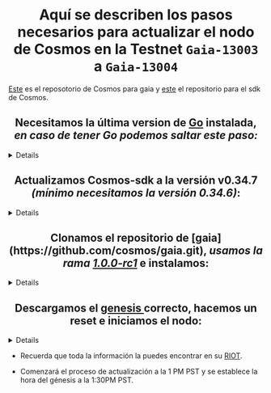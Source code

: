 <h1 align="center"> Aquí se describen los pasos necesarios para actualizar el nodo de Cosmos en la Testnet <code>Gaia-13003</code> a <code>Gaia-13004</code> </h1> 

[Este](https://github.com/cosmos/gaia) es el reposotorio de Cosmos para gaia y [este](https://github.com/cosmos/cosmos-sdk/) 
el repositorio para el sdk de Cosmos.

<sumary>
  <h2 align="center">Necesitamos la última version de <a href="https://golang.org/dl/"> Go</a> instalada, <i>en caso de tener Go podemos saltar este paso:</i></h2>

</sumary>
<details>

```
wget -c 'https://dl.google.com/go/go1.12.7.linux-amd64.tar.gz' -O go1.12.7.linux-amd64.tar.gz

sudo tar -C /usr/local -xzf go1.12.7.linux-amd64.tar.gz

sudo rm -Rf go1.12.7.linux-amd64.tar.gz
```

```
cat <<EOT >> ~/.profile
#Go:
export PATH="$PATH:/usr/local/go/bin"
export GOPATH="$HOME/go"
export PATH="$PATH:$GOROOT/bin:$GOPATH/bin"
export GOBIN="$GOPATH/bin"
EOT 
```

>::Recargamos nuestra terminal::
```
source /home/$USER/.profile 
```
</details>

<sumary>
  <h2 align="center">Actualizamos Cosmos-sdk a la versión v0.34.7 <i>(mínimo necesitamos la versión 0.34.6)</i>:</h2>

</sumary>
<details>

```
cd $GOPATH/src/github.com/cosmos/cosmos-sdk/

git checkout v0.34.7

make install
```

>::Comprobamos la versión de gaia y gaiacli:

```
>gaiad version --long
cosmos-sdk: 0.34.7
git commit: f783cb71e7fe976bc01273ad652529650142139b
vendor hash: f60176672270c09455c01e9d880079ba36130df4f5cd89df58b6701f50b13aad
build tags: netgo ledger
go version go1.12.7 linux/amd64
```

```
>gaiacli version --long
cosmos-sdk: 0.34.7
git commit: f783cb71e7fe976bc01273ad652529650142139b
vendor hash: f60176672270c09455c01e9d880079ba36130df4f5cd89df58b6701f50b13aad
build tags: netgo ledger
go version go1.12.7 linux/amd64
```
</details>

<sumary>
<h2 align="center"> Clonamos el repositorio de [gaia](https://github.com/cosmos/gaia.git), <i>usamos la rama <a href="https://github.com/cosmos/gaia/releases/tag/v1.0.0-rc1">1.0.0-rc1</a></i> e instalamos: </h2>
</sumary>
<details>


```
git clone https://github.com/cosmos/gaia.git && cd gaia/ 

git checkout v1.0.0-rc1

make install
```

>::Comprobamos la version de gaiad y gaiacli::

```
>gaiad version --long
name: gaia
servername: gaiad
clientname: gaiacli
version: 1.0.0-rc1
gitcommit: fd2691818f4fbb5b03b79481ae8e2f07d9a7d0b0
buildtags: netgo,ledger
goversion: go version go1.12.7 linux/amd64
```

```
gaiacli version --long
name: gaia
servername: gaiad
clientname: gaiacli
version: 1.0.0-rc1
gitcommit: fd2691818f4fbb5b03b79481ae8e2f07d9a7d0b0
buildtags: netgo,ledger
goversion: go version go1.12.7 linux/amd64
```
</details>

<sumary>
  <h2 align="center"> Descargamos el <a href="https://raw.githubusercontent.com/cosmos/testnets/master/gaia-13k/genesis.json"> genesis </a> correcto, hacemos un reset  e iniciamos el nodo:</h2>
</sumary>
<details>

```
cd .gaiad/config/

rm -r genesis.json

wget https://raw.githubusercontent.com/cosmos/testnets/master/gaia-13k/genesis.json
```

>::Comprobamos el shasum del genesis descargado, lo podemos encontrar en el <a href="https://github.com/cosmos/testnets#july-22-2019-2120-gmt--gaia-13004">repo de testnets</a>::

```
shasum -a 256 genesis.json
```

>::Debería ser::

```
a22d5d16ec2666b0a8cca9bd374fe26c1c0f2f52b1dc1ccf6e0cb8c93eefc771  -
```

- Podemos encontrar seeds en el <a href="https://github.com/cosmos/testnets">repo de testnets</a> de Cosmos.

```
35b9658ca14dd4908b37f327870cbd5007ee06f1@116.203.146.149:26656
c24f496b951148697f8a24fd749786075c128f00@35.203.176.214:26656
6be0856f6365559fdc2e9e97a07d609f754632b0@cosmos-gaia-13004-seed.nodes.polychainlabs.com:26656
```

>::Iniciamos el nodo::

```
gaiad start
```
</details>


- Recuerda que toda la información la puedes encontrar en su [RIOT](https://riot.im/app/#/room/#cosmos_validators_technical_updates:matrix.org). 

- Comenzará el proceso de actualización a la 1 PM PST y se establece la hora del génesis a la 1:30PM PST.


